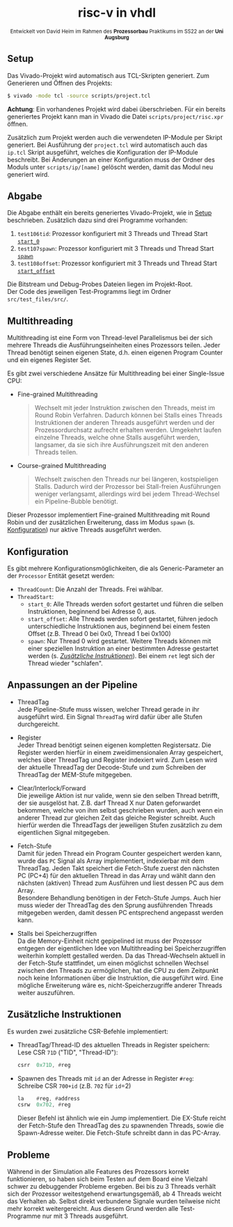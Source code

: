 <div align="center">

# risc-v in vhdl

<small>

Entwickelt von David Heim im Rahmen des **Prozessorbau** Praktikums im SS22 an der **Uni Augsburg**

</small>
</div align="center">

## Setup

Das Vivado-Projekt wird automatisch aus TCL-Skripten generiert.
Zum Generieren und Öffnen des Projekts:
```bash
$ vivado -mode tcl -source scripts/project.tcl
```
**Achtung**: Ein vorhandenes Projekt wird dabei überschrieben. Für ein bereits generiertes Projekt kann man in Vivado die Datei `scripts/project/risc.xpr` öffnen.

Zusätzlich zum Projekt werden auch die verwendeten IP-Module per Skript generiert. Bei Ausführung der `project.tcl` wird automatisch auch das `ip.tcl` Skript ausgeführt, welches die Konfiguration der IP-Module beschreibt. Bei Änderungen an einer Konfiguration muss der Ordner des Moduls unter `scripts/ip/[name]` gelöscht werden, damit das Modul neu generiert wird.

## Abgabe

Die Abgabe enthält ein bereits generiertes Vivado-Projekt, wie in [Setup](#setup) beschrieben. Zusätzlich dazu sind drei Programme vorhanden:

1. `test106tid`: Prozessor konfiguriert mit 3 Threads und Thread Start [`start_0`](#konfiguration)
2. `test107spawn`: Prozessor konfiguriert mit 3 Threads und Thread Start [`spawn`](#konfiguration)
3. `test108offset`: Prozessor konfiguriert mit 3 Threads und Thread Start [`start_offset`](#konfiguration)

Die Bitstream und Debug-Probes Dateien liegen im Projekt-Root.  
Der Code des jeweiligen Test-Programms liegt im Ordner `src/test_files/src/`.

## Multithreading

Multithreading ist eine Form von Thread-level Parallelismus bei der sich mehrere Threads die Ausführungseinheiten eines Prozessors teilen. Jeder Thread benötigt seinen eigenen State, d.h. einen eigenen Program Counter und ein eigenes Register Set.

Es gibt zwei verschiedene Ansätze für Multithreading bei einer Single-Issue CPU:

* Fine-grained Multithreading
  > Wechselt mit jeder Instruktion zwischen den Threads, meist im Round Robin Verfahren. Dadurch können bei Stalls eines Threads Instruktionen der anderen Threads ausgeführt werden und der Prozessordurchsatz aufrecht erhalten werden. Umgekehrt laufen einzelne Threads, welche ohne Stalls ausgeführt werden, langsamer, da sie sich ihre Ausführungszeit mit den anderen Threads teilen.

* Course-grained Multithreading
  > Wechselt zwischen den Threads nur bei längeren, kostspieligen Stalls. Dadurch wird der Prozessor bei Stall-freien Ausführungen weniger verlangsamt, allerdings wird bei jedem Thread-Wechsel ein Pipeline-Bubble benötigt. 

Dieser Prozessor implementiert Fine-grained Multithreading mit Round Robin und der zusätzlichen Erweiterung, dass im Modus `spawn` (s. [Konfiguration](#konfiguration)) nur aktive Threads ausgeführt werden.

## Konfiguration

Es gibt mehrere Konfigurationsmöglichkeiten, die als Generic-Parameter an der `Processor` Entität gesetzt werden:
* `ThreadCount`: Die Anzahl der Threads. Frei wählbar.
* `ThreadStart`:
    * `start_0`: Alle Threads werden sofort gestartet und führen die selben Instruktionen, beginnend bei Adresse 0, aus.
    * `start_offset`: Alle Threads werden sofort gestartet, führen jedoch unterschiedliche Instruktionen aus, beginnend bei einem festen Offset (z.B. Thread 0 bei 0x0, Thread 1 bei 0x100)
    * `spawn`: Nur Thread 0 wird gestartet. Weitere Threads können mit einer speziellen Instruktion an einer bestimmten Adresse gestartet werden (s. [_Zusätzliche Instruktionen_](#zusätzliche-instruktionen)). Bei einem `ret` legt sich der Thread wieder "schlafen".

## Anpassungen an der Pipeline

* ThreadTag  
  Jede Pipeline-Stufe muss wissen, welcher Thread gerade in ihr ausgeführt wird. Ein Signal `ThreadTag` wird dafür über alle Stufen durchgereicht.

* Register  
  Jeder Thread benötigt seinen eigenen kompletten Registersatz. Die Register werden hierfür in einem zweidimensionalen Array gespeichert, welches über ThreadTag und Register indexiert wird. Zum Lesen wird der aktuelle ThreadTag der Decode-Stufe und zum Schreiben der ThreadTag der MEM-Stufe mitgegeben.

* Clear/Interlock/Forward  
  Die jeweilige Aktion ist nur valide, wenn sie den selben Thread betrifft, der sie ausgelöst hat. Z.B. darf Thread X nur Daten geforwardet bekommen, welche von ihm selbst geschrieben wurden, auch wenn ein anderer Thread zur gleichen Zeit das gleiche Register schreibt. Auch hierfür werden die ThreadTags der jeweiligen Stufen zusätzlich zu dem eigentlichen Signal mitgegeben.

* Fetch-Stufe  
  Damit für jeden Thread ein Program Counter gespeichert werden kann, wurde das `PC` Signal als Array implementiert, indexierbar mit dem ThreadTag. Jeden Takt speichert die Fetch-Stufe zuerst den nächsten PC (PC+4) für den aktuellen Thread in das Array und wählt dann den nächsten (aktiven) Thread zum Ausführen und liest dessen PC aus dem Array.  
  Besondere Behandlung benötigen in der Fetch-Stufe Jumps. Auch hier muss wieder der ThreadTag des den Sprung ausführenden Threads mitgegeben werden, damit dessen PC entsprechend angepasst werden kann.

* Stalls bei Speicherzugriffen  
  Da die Memory-Einheit nicht gepipelined ist muss der Prozessor entgegen der eigentlichen Idee von Multithreading bei Speicherzugriffen weiterhin komplett gestalled werden. Da das Thread-Wechseln aktuell in der Fetch-Stufe stattfindet, um einen möglichst schnellen Wechsel zwischen den Threads zu ermöglichen, hat die CPU zu dem Zeitpunkt noch keine Informationen über die Instruktion, die ausgeführt wird. Eine mögliche Erweiterung wäre es, nicht-Speicherzugriffe anderer Threads weiter auszuführen.

## Zusätzliche Instruktionen

Es wurden zwei zusätzliche CSR-Befehle implementiert:

* ThreadTag/Thread-ID des aktuellen Threads in Register speichern:  
  Lese CSR `71D` ("TID", "Thread-ID"):
  ```asm
  csrr  0x71D, #reg
  ```

* Spawnen des Threads mit `id` an der Adresse in Register `#reg`:  
  Schreibe CSR `700+id` (z.B. `702` für `id`=2)
  ```asm
  la    #reg, #address
  csrw  0x702, #reg
  ```
  Dieser Befehl ist ähnlich wie ein Jump implementiert. Die EX-Stufe reicht der Fetch-Stufe den ThreadTag des zu spawnenden Threads, sowie die Spawn-Adresse weiter. Die Fetch-Stufe schreibt dann in das PC-Array.

## Probleme

Während in der Simulation alle Features des Prozessors korrekt funktionieren, so haben sich beim Testen auf dem Board eine Vielzahl schwer zu debuggender Probleme ergeben. Bei bis zu 3 Threads verhält sich der Prozessor weitestgehend erwartungsgemäß, ab 4 Threads weicht das Verhalten ab. Selbst direkt verbundene Signale wurden teilweise nicht mehr korrekt weitergereicht. Aus diesem Grund werden alle Test-Programme nur mit 3 Threads ausgeführt.
